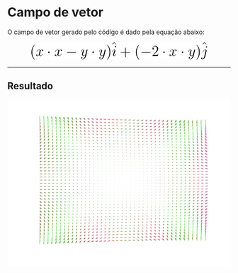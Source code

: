 # Campo de vetor

O campo de vetor gerado pelo código é dado pela equação abaixo:
<div align="center">
    <img src="./eq.png"/>
</div>

---

## Resultado
<div align="center">
    <img src="fig.svg">
</div>